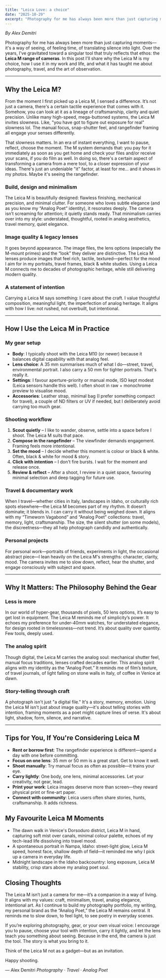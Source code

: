 ```yaml
---
title: "Leica Love: a choice"
date: "2025-10-29"
excerpt: "Photography for me has always been more than just capturing moments—it's a way of seeing, of feeling time, of translating silence into light. Here's why I choose the Leica M range of cameras."
---
```


*By Alex Demitri*

Photography for me has always been more than just capturing moments—it's a way of seeing, of feeling time, of translating silence into light. Over the years, I've gravitated toward a singular tool that truly reflects that ethos: the **Leica M range of cameras**. In this post I'll share why the Leica M is my choice, how I use it in my work and life, and what it has taught me about photography, travel, and the art of observation.

---

## Why the Leica M?

From the moment I first picked up a Leica M, I sensed a difference. It’s not just a camera, there's a certain tactile experience that comes with it. Somehow, you can look at it as a lineage of craftsmanship, clarity and quiet precision. Unlike many high-speed, mega-buttoned systems, the Leica M invites slowness. Like, "you have got to figure out exposure for real" slowness lol. The manual focus, snap-shutter feel, and rangefinder framing all engage your senses differently.

That slowness matters. In an era of instant everything, I want to pause, reflect, choose the moment. The M system demands that: you pay for it immediately as soon as you get home and check your files and/or receive your scans, if you do film as well. In doing so, there's a certain aspect of transforming a camera from a mere tool, to a closer expression of your ideas. There's just an undeniable "it" factor, at least for me... and it shows in my photos. Maybe it's seeing the rangefinder.

### Build, design and minimalism  
The Leica M is beautifully designed: flawless finishing, mechanical precision, and minimal clutter. For someone who loves subtle elegance (and as you know my “Analog Poet” identity), it resonates deeply. The camera isn’t screaming for attention; it quietly stands ready. That minimalism carries over into my style: understated, thoughtful, rooted in analog aesthetics, travel memory, quiet elegance.

### Image quality & legacy lenses  
It goes beyond appearance. The image files, the lens options (especially the M-mount primes) and the “look” they deliver are distinctive. The Leica M lenses produce images that feel rich, tactile, textured—perfect for the mood I aim for in my portraits, travel frames, black & white studies. Using a Leica M connects me to decades of photographic heritage, while still delivering modern quality.

### A statement of intention  
Carrying a Leica M says something: I care about the craft. I value thoughtful composition, meaningful light, the imperfection of analog heritage. It aligns with how I live: not rushed, not overbuilt, but intentional.

---

## How I Use the Leica M in Practice

### My gear setup

- **Body**: I typically shoot with the Leica M10 (or newer) because it balances digital capability with that analog feel.
- **Lens choice**: A 35 mm summarises much of what I do—street, travel, environmental portrait. I also carry a 50 mm for tighter portraits. That's really it.
- **Settings**: I favour aperture-priority or manual mode, ISO kept modest (Leica sensors handle this well). I often shoot in raw + monochrome preview to visualise mood.
- **Accessories**: Leather strap, minimal bag (I prefer something compact for travel), a couple of ND filters or UV if needed, but I deliberately avoid carrying too much gear.

### Shooting workflow

1. **Scout quietly** – I like to wander, observe, settle into a space before I shoot. The Leica M suits that pace.
2. **Compose in the rangefinder** – The viewfinder demands engagement. Framing feels more intentional.
3. **Set the mood** – I decide whether this moment is colour or black & white. Often, black & white for mood & story.
4. **Click with intention** – I don't fire bursts. I wait for the moment and release once.
5. **Review & reflect** – After a shoot, I review in a quiet space, favouring minimal selection and deep tagging for future use.

### Travel & documentary work  
When I travel—whether cities in Italy, landscapes in Idaho, or culturally rich spots elsewhere—the Leica M becomes part of my rhythm. It doesn’t dominate; it blends in. I can carry it without being weighed down. It aligns with my “Timeworn Vagabond” and “Analog Poet” collections: travel, memory, light, craftsmanship. The size, the silent shutter (on some models), the discreetness—they all help photograph candidly and authentically.

### Personal projects  
For personal work—portraits of friends, experiments in light, the occasional abstract piece—I lean heavily on the Leica M's strengths: character, clarity, mood. The camera invites me to slow down, reflect, hear the shutter, and engage consciously with subject and space.

---

## Why It Matters: The Philosophy Behind the Gear

### Less is more  
In our world of hyper-gear, thousands of pixels, 50 lens options, it’s easy to get lost in equipment. The Leica M reminds me of simplicity’s power. It echoes my preference for under-40mm watches, for understated elegance, for design rooted in timelessness—not trend. It’s about quality over quantity. Few tools, deeply used.

### The analog spirit  
Though digital, the Leica M carries the analog soul: mechanical shutter feel, manual focus traditions, lenses crafted decades earlier. This analog spirit aligns with my identity as the “Analog Poet.” It reminds me of film’s texture, of travel journals, of light falling on stone walls in Italy, of coffee in Venice at dawn.

### Story-telling through craft  
A photograph isn't just "a digital file." It's a story, memory, emotion. Using the Leica M isn't just about image quality—it's about telling stories with intention, framing moments as a poet might capture lines of verse. It's about light, shadow, form, silence, and narrative.

---

## Tips for You, If You're Considering Leica M

- **Rent or borrow first**: The rangefinder experience is different—spend a day with one before committing.
- **Focus on one lens**: 35 mm or 50 mm is a great start. Get to know it well.
- **Shoot manually**: Try manual focus as often as possible—it trains your eye.
- **Carry lightly**: One body, one lens, minimal accessories. Let your creativity, not gear, lead.
- **Print your work**: Leica images deserve more than screen—they reward physical print or fine-art paper.
- **Connect with community**: Leica users often share stories, hunts, craftsmanship. It adds richness.

## My Favourite Leica M Moments

- The dawn walk in Venice's Dorsoduro district, Leica M in hand, capturing soft mist over canals, minimal colour palette, echoes of my tech-lead life dissolving into travel mood.
- A spontaneous portrait in Nampa, Idaho: street-light glow, Leica M speed, honest face, shallow depth of field—it reminded me why I pick up a camera in everyday life.
- Midnight landscape in the Idaho backcountry: long exposure, Leica M stability, crisp stars above my analog poet soul.

## Closing Thoughts  
The Leica M isn’t just a camera for me—it’s a companion in a way of living. It aligns with my values: craft, minimalism, travel, analog elegance, intentional art. As I continue to build my photography portfolio, my writing, my personal brand as the “Analog Poet,” the Leica M remains central. It reminds me to slow down, to feel light, to see poetry in everyday scenes.

If you’re exploring photography, gear, or your own visual voice: I encourage you to pause, choose your tool with intention, carry it lightly, and let the lens teach you something about seeing. Because in the end, the camera is just the tool. The story is what you bring to it.

Think of the Leica M not as a gadget—but as an invitation.

Happy shooting.

— Alex Demitri
*Photography · Travel · Analog Poet*
